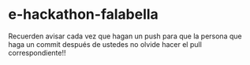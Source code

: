 # e-hackathon-falabella

Recuerden avisar cada vez que hagan un push para que la persona que haga un commit después de ustedes no olvide hacer el pull correspondiente!!
